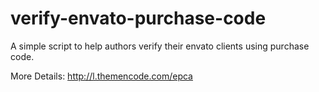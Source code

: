 # verify-envato-purchase-code
A simple script to help authors verify their envato clients using purchase code.

More Details: <a href="http://l.themencode.com/epca" target="_blank">http://l.themencode.com/epca</a>
